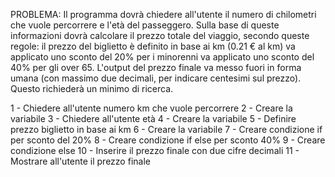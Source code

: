 PROBLEMA: Il programma dovrà chiedere all'utente il numero di chilometri che vuole percorrere e l'età del passeggero.
        Sulla base di queste informazioni dovrà calcolare il prezzo totale del viaggio, secondo queste regole:
        il prezzo del biglietto è definito in base ai km (0.21 € al km)
        va applicato uno sconto del 20% per i minorenni
        va applicato uno sconto del 40% per gli over 65.
        L'output del prezzo finale va messo fuori in forma umana (con massimo due decimali, per indicare centesimi sul prezzo). Questo richiederà un minimo di ricerca.

1 - Chiedere all'utente numero km che vuole percorrere
2 - Creare la variabile
3 - Chiedere all'utente età
4 - Creare la variabile
5 - Definire prezzo biglietto in base ai km
6 - Creare la variabile
7 - Creare condizione if per sconto del 20%
8 - Creare condizione if else per sconto 40%
9 - Creare condizione else
10 - Inserire il prezzo finale con due cifre decimali
11 - Mostrare all'utente il prezzo finale